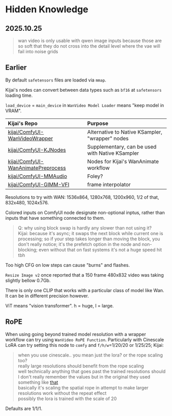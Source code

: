 # Hidden Knowledge

## 2025.10.25

> wan video is only usable with qwen image inputs
> because those are so soft that they do not cross into the detail level where the vae will fail into noise grids

## Earlier

By default `safetensors` files are loaded via `mmap`.

Kijai's nodes can convert between data types such as `bf16` at `safetensors` loading time.

`load_device` = `main_device` in `WanVideo Model Loader` means "keep model in VRAM".

| Kijai's Repo | Purpose |
| :-- | :-- |
| [kijai/ComfyUI-WanVideoWrapper](https://github.com/kijai/ComfyUI-WanVideoWrapper)| Alternative to Native KSampler, "wrapper" nodes |
| [kijai/ComfyUI-KJNodes](https://github.com/kijai/ComfyUI-KJNodes)| Supplementary, can be used with Native KSampler |
| [kijai/ComfyUI-WanAnimatePreprocess](https://github.com/kijai/ComfyUI-WanAnimatePreprocess) | Nodes for Kijai's WanAnimate workflow |
| [kijai/ComfyUI-MMAudio](https://github.com/kijai/ComfyUI-MMAudio) | Foley? |
| [kijai/ComfyUI-GIMM-VFI](https://github.com/kijai/ComfyUI-GIMM-VFI) | frame interpolator |

Resolutions to try with WAN: 1536x864, 1280x768, 1200x960, 1/2 of that, 832x480, 1024x576.

Colored inputs on ComfyUI node designate non-optional inptus, rather than inputs that have something connected to them.

> Q: why using block swap is hardly any slower than not using it?  
> Kijai: because it's async; it swaps the next block while current one is processing;
> so if your step takes longer than moving the block, you don't really notice;
> it's the prefetch option in the node and non-blocking;
> even without that on fast systems it's not a huge speed hit tbh

Too high CFG on low steps can cause "burns" and flashes.

`Resize Image v2` once reported that a 150 frame 480x832 video was taking slightly bellow 0.7Gb.

There is only one CLIP that works with a particular class of model like Wan. It can be in different precision however.

ViT means "vision transformer". h = huge, l = large.

## RoPE

When using going beyond trained model resolution with a wrapper workflow can try using `WanVideo RoPE Function`.
Particularly with Cinescale LoRA can try setting this node to `comfy` and `f/h/w`=1/20/20 or 1/25/25; Kijai:

> when you use cinescale.. you mean just the lora? or the rope scaling too?  
> really large resolutions should benefit from the rope scaling  
> well technically anything that goes past the trained resolutions should  
> I don't really remember the values but in the original they used something like [that](https://github.com/search?q=repo%3AEyeline-Labs%2FCineScale%20ntk&type=code)  
> basically it's scaling the spatial rope in attempt to make larger resolutions work without the repeat effect  
> possibly the lora is trained with the scale of 20

Defaults are 1/1/1.
